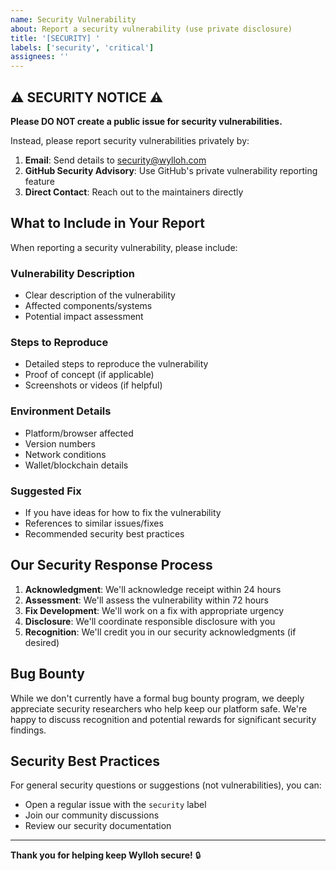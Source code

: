 ```yaml
---
name: Security Vulnerability
about: Report a security vulnerability (use private disclosure)
title: '[SECURITY] '
labels: ['security', 'critical']
assignees: ''
---
```


## ⚠️ SECURITY NOTICE ⚠️

**Please DO NOT create a public issue for security vulnerabilities.**

Instead, please report security vulnerabilities privately by:

1. **Email**: Send details to security@wylloh.com
2. **GitHub Security Advisory**: Use GitHub's private vulnerability reporting feature
3. **Direct Contact**: Reach out to the maintainers directly

## What to Include in Your Report

When reporting a security vulnerability, please include:

### Vulnerability Description
- Clear description of the vulnerability
- Affected components/systems
- Potential impact assessment

### Steps to Reproduce
- Detailed steps to reproduce the vulnerability
- Proof of concept (if applicable)
- Screenshots or videos (if helpful)

### Environment Details
- Platform/browser affected
- Version numbers
- Network conditions
- Wallet/blockchain details

### Suggested Fix
- If you have ideas for how to fix the vulnerability
- References to similar issues/fixes
- Recommended security best practices

## Our Security Response Process

1. **Acknowledgment**: We'll acknowledge receipt within 24 hours
2. **Assessment**: We'll assess the vulnerability within 72 hours
3. **Fix Development**: We'll work on a fix with appropriate urgency
4. **Disclosure**: We'll coordinate responsible disclosure with you
5. **Recognition**: We'll credit you in our security acknowledgments (if desired)

## Bug Bounty

While we don't currently have a formal bug bounty program, we deeply appreciate security researchers who help keep our platform safe. We're happy to discuss recognition and potential rewards for significant security findings.

## Security Best Practices

For general security questions or suggestions (not vulnerabilities), you can:
- Open a regular issue with the `security` label
- Join our community discussions
- Review our security documentation

---

**Thank you for helping keep Wylloh secure!** 🔒 